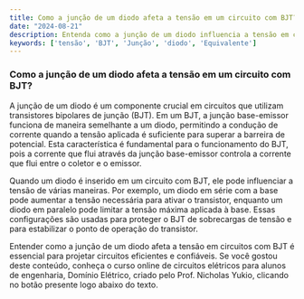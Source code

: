 ```yaml
---
title: Como a junção de um diodo afeta a tensão em um circuito com BJT?
date: "2024-08-21"
description: Entenda como a junção de um diodo influencia a tensão em circuitos que utilizam transistores bipolares de junção (BJT).
keywords: ['tensão', 'BJT', 'Junção', 'diodo', 'Equivalente']
---
```


### Como a junção de um diodo afeta a tensão em um circuito com BJT?

A junção de um diodo é um componente crucial em circuitos que utilizam transistores bipolares de junção (BJT). Em um BJT, a junção base-emissor funciona de maneira semelhante a um diodo, permitindo a condução de corrente quando a tensão aplicada é suficiente para superar a barreira de potencial. Esta característica é fundamental para o funcionamento do BJT, pois a corrente que flui através da junção base-emissor controla a corrente que flui entre o coletor e o emissor.

Quando um diodo é inserido em um circuito com BJT, ele pode influenciar a tensão de várias maneiras. Por exemplo, um diodo em série com a base pode aumentar a tensão necessária para ativar o transistor, enquanto um diodo em paralelo pode limitar a tensão máxima aplicada à base. Essas configurações são usadas para proteger o BJT de sobrecargas de tensão e para estabilizar o ponto de operação do transistor.

Entender como a junção de um diodo afeta a tensão em circuitos com BJT é essencial para projetar circuitos eficientes e confiáveis. Se você gostou deste conteúdo, conheça o curso online de circuitos elétricos para alunos de engenharia, Domínio Elétrico, criado pelo Prof. Nicholas Yukio, clicando no botão presente logo abaixo do texto.